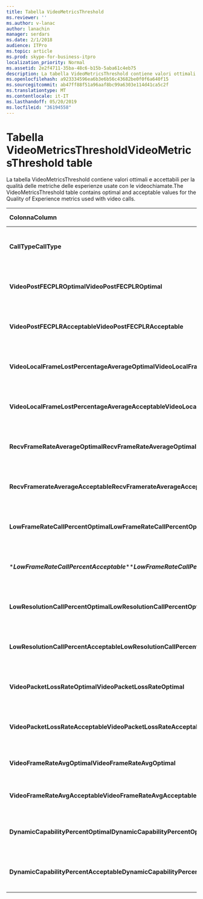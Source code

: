 ```yaml
---
title: Tabella VideoMetricsThreshold
ms.reviewer: ''
ms.author: v-lanac
author: lanachin
manager: serdars
ms.date: 2/1/2018
audience: ITPro
ms.topic: article
ms.prod: skype-for-business-itpro
localization_priority: Normal
ms.assetid: 2e2f4711-35ba-48c6-b15b-5aba61c4eb75
description: La tabella VideoMetricsThreshold contiene valori ottimali e accettabili per la qualità delle metriche delle esperienze usate con le videochiamate.
ms.openlocfilehash: a923334596ea6b3e6b56c43682be0f0f6a640f15
ms.sourcegitcommit: ab47ff88f51a96aaf8bc99a6303e114d41ca5c2f
ms.translationtype: MT
ms.contentlocale: it-IT
ms.lasthandoff: 05/20/2019
ms.locfileid: "36194558"
---
```

# <a name="videometricsthreshold-table"></a><span data-ttu-id="05f4a-103">Tabella VideoMetricsThreshold</span><span class="sxs-lookup"><span data-stu-id="05f4a-103">VideoMetricsThreshold table</span></span>
 
<span data-ttu-id="05f4a-104">La tabella VideoMetricsThreshold contiene valori ottimali e accettabili per la qualità delle metriche delle esperienze usate con le videochiamate.</span><span class="sxs-lookup"><span data-stu-id="05f4a-104">The VideoMetricsThreshold table contains optimal and acceptable values for the Quality of Experience metrics used with video calls.</span></span>
  

| <span data-ttu-id="05f4a-105">**Colonna**</span><span class="sxs-lookup"><span data-stu-id="05f4a-105">**Column**</span></span>                                               | <span data-ttu-id="05f4a-106">**Tipo di dati**</span><span class="sxs-lookup"><span data-stu-id="05f4a-106">**Data Type**</span></span>       | <span data-ttu-id="05f4a-107">**Chiave/indice**</span><span class="sxs-lookup"><span data-stu-id="05f4a-107">**Key/Index**</span></span>  | <span data-ttu-id="05f4a-108">**Dettagli**</span><span class="sxs-lookup"><span data-stu-id="05f4a-108">**Details**</span></span>                          |
|:---------------------------------------------------------|:--------------------|:---------------|:-------------------------------------|
| <span data-ttu-id="05f4a-109">**CallType**</span><span class="sxs-lookup"><span data-stu-id="05f4a-109">**CallType**</span></span> <br/>                                       | <span data-ttu-id="05f4a-110">int</span><span class="sxs-lookup"><span data-stu-id="05f4a-110">int</span></span>  <br/>          | <span data-ttu-id="05f4a-111">Principale</span><span class="sxs-lookup"><span data-stu-id="05f4a-111">Primary</span></span>  <br/> | <span data-ttu-id="05f4a-112">Tipo di chiamata inserita.</span><span class="sxs-lookup"><span data-stu-id="05f4a-112">Type of call that was placed.</span></span>  <br/> |
| <span data-ttu-id="05f4a-113">**VideoPostFECPLROptimal**</span><span class="sxs-lookup"><span data-stu-id="05f4a-113">**VideoPostFECPLROptimal**</span></span> <br/>                         | <span data-ttu-id="05f4a-114">decimale (5; 2)</span><span class="sxs-lookup"><span data-stu-id="05f4a-114">decimal(5,2)</span></span>  <br/> |                | <span data-ttu-id="05f4a-115">Il valore predefinito è 0,05.</span><span class="sxs-lookup"><span data-stu-id="05f4a-115">The default value is 0.05.</span></span>  <br/>    |
| <span data-ttu-id="05f4a-116">**VideoPostFECPLRAcceptable**</span><span class="sxs-lookup"><span data-stu-id="05f4a-116">**VideoPostFECPLRAcceptable**</span></span> <br/>                      | <span data-ttu-id="05f4a-117">decimale (5; 2)</span><span class="sxs-lookup"><span data-stu-id="05f4a-117">decimal(5,2)</span></span>  <br/> |                | <span data-ttu-id="05f4a-118">Il valore predefinito è 0,10.</span><span class="sxs-lookup"><span data-stu-id="05f4a-118">The default value is 0.10.</span></span>  <br/>    |
| <span data-ttu-id="05f4a-119">**VideoLocalFrameLostPercentageAverageOptimal**</span><span class="sxs-lookup"><span data-stu-id="05f4a-119">**VideoLocalFrameLostPercentageAverageOptimal**</span></span> <br/>    | <span data-ttu-id="05f4a-120">decimale (5; 2)</span><span class="sxs-lookup"><span data-stu-id="05f4a-120">decimal(5,2)</span></span>  <br/> |                | <span data-ttu-id="05f4a-121">Il valore predefinito è 5,0.</span><span class="sxs-lookup"><span data-stu-id="05f4a-121">The default value is 5.0.</span></span>  <br/>     |
| <span data-ttu-id="05f4a-122">**VideoLocalFrameLostPercentageAverageAcceptable**</span><span class="sxs-lookup"><span data-stu-id="05f4a-122">**VideoLocalFrameLostPercentageAverageAcceptable**</span></span> <br/> | <span data-ttu-id="05f4a-123">decimale (5; 2)</span><span class="sxs-lookup"><span data-stu-id="05f4a-123">decimal(5,2)</span></span>  <br/> |                | <span data-ttu-id="05f4a-124">Il valore predefinito è 10,0.</span><span class="sxs-lookup"><span data-stu-id="05f4a-124">The default value is 10.0.</span></span>  <br/>    |
| <span data-ttu-id="05f4a-125">**RecvFrameRateAverageOptimal**</span><span class="sxs-lookup"><span data-stu-id="05f4a-125">**RecvFrameRateAverageOptimal**</span></span> <br/>                    | <span data-ttu-id="05f4a-126">decimale (9; 4)</span><span class="sxs-lookup"><span data-stu-id="05f4a-126">decimal(9,4)</span></span>  <br/> |                | <span data-ttu-id="05f4a-127">Il valore predefinito è 12,0000.</span><span class="sxs-lookup"><span data-stu-id="05f4a-127">The default value is 12.0000.</span></span>  <br/> |
| <span data-ttu-id="05f4a-128">**RecvFramerateAverageAcceptable**</span><span class="sxs-lookup"><span data-stu-id="05f4a-128">**RecvFramerateAverageAcceptable**</span></span> <br/>                 | <span data-ttu-id="05f4a-129">decimale (9; 4)</span><span class="sxs-lookup"><span data-stu-id="05f4a-129">decimal(9,4)</span></span>  <br/> |                | <span data-ttu-id="05f4a-130">Il valore predefinito è 7,0000.</span><span class="sxs-lookup"><span data-stu-id="05f4a-130">The default value is 7.0000.</span></span>  <br/>  |
| <span data-ttu-id="05f4a-131">**LowFrameRateCallPercentOptimal**</span><span class="sxs-lookup"><span data-stu-id="05f4a-131">**LowFrameRateCallPercentOptimal**</span></span> <br/>                 | <span data-ttu-id="05f4a-132">decimale (5; 2)</span><span class="sxs-lookup"><span data-stu-id="05f4a-132">decimal(5,2)</span></span>  <br/> |                | <span data-ttu-id="05f4a-133">Il valore predefinito è 5,0.</span><span class="sxs-lookup"><span data-stu-id="05f4a-133">The default value is 5.0.</span></span>  <br/>     |
| <span data-ttu-id="05f4a-134">\****LowFrameRateCallPercentAcceptable***\*</span><span class="sxs-lookup"><span data-stu-id="05f4a-134">\****LowFrameRateCallPercentAcceptable***\*</span></span> <br/>        | <span data-ttu-id="05f4a-135">decimale (5; 2)</span><span class="sxs-lookup"><span data-stu-id="05f4a-135">decimal(5,2)</span></span>  <br/> |                | <span data-ttu-id="05f4a-136">Il valore predefinito è 10.0/</span><span class="sxs-lookup"><span data-stu-id="05f4a-136">The default value is 10.0/</span></span>  <br/>    |
| <span data-ttu-id="05f4a-137">**LowResolutionCallPercentOptimal**</span><span class="sxs-lookup"><span data-stu-id="05f4a-137">**LowResolutionCallPercentOptimal**</span></span> <br/>                | <span data-ttu-id="05f4a-138">decimale (5; 2)</span><span class="sxs-lookup"><span data-stu-id="05f4a-138">decimal(5,2)</span></span>  <br/> |                | <span data-ttu-id="05f4a-139">Il valore predefinito è 5,0.</span><span class="sxs-lookup"><span data-stu-id="05f4a-139">The default value is 5.0.</span></span>  <br/>     |
| <span data-ttu-id="05f4a-140">**LowResolutionCallPercentAcceptable**</span><span class="sxs-lookup"><span data-stu-id="05f4a-140">**LowResolutionCallPercentAcceptable**</span></span> <br/>             | <span data-ttu-id="05f4a-141">decimale (5; 2)</span><span class="sxs-lookup"><span data-stu-id="05f4a-141">decimal(5,2)</span></span>  <br/> |                | <span data-ttu-id="05f4a-142">Il valore predefinito è 10,0.</span><span class="sxs-lookup"><span data-stu-id="05f4a-142">The default value is 10.0.</span></span>  <br/>    |
| <span data-ttu-id="05f4a-143">**VideoPacketLossRateOptimal**</span><span class="sxs-lookup"><span data-stu-id="05f4a-143">**VideoPacketLossRateOptimal**</span></span> <br/>                     | <span data-ttu-id="05f4a-144">foat</span><span class="sxs-lookup"><span data-stu-id="05f4a-144">foat</span></span>  <br/>         |                | <span data-ttu-id="05f4a-145">Il valore predefinito è 0,05.</span><span class="sxs-lookup"><span data-stu-id="05f4a-145">The default value is 0.05.</span></span>  <br/>    |
| <span data-ttu-id="05f4a-146">**VideoPacketLossRateAcceptable**</span><span class="sxs-lookup"><span data-stu-id="05f4a-146">**VideoPacketLossRateAcceptable**</span></span> <br/>                  | <span data-ttu-id="05f4a-147">galleggiante</span><span class="sxs-lookup"><span data-stu-id="05f4a-147">float</span></span>  <br/>        |                | <span data-ttu-id="05f4a-148">Il valore predefinito è 0,10.</span><span class="sxs-lookup"><span data-stu-id="05f4a-148">The default value is 0.10.</span></span>  <br/>    |
| <span data-ttu-id="05f4a-149">**VideoFrameRateAvgOptimal**</span><span class="sxs-lookup"><span data-stu-id="05f4a-149">**VideoFrameRateAvgOptimal**</span></span> <br/>                       | <span data-ttu-id="05f4a-150">galleggiante</span><span class="sxs-lookup"><span data-stu-id="05f4a-150">float</span></span>  <br/>        |                | <span data-ttu-id="05f4a-151">Il valore predefinito è 12.</span><span class="sxs-lookup"><span data-stu-id="05f4a-151">The default value is 12.</span></span>  <br/>      |
| <span data-ttu-id="05f4a-152">**VideoFrameRateAvgAcceptable**</span><span class="sxs-lookup"><span data-stu-id="05f4a-152">**VideoFrameRateAvgAcceptable**</span></span> <br/>                    | <span data-ttu-id="05f4a-153">galleggiante</span><span class="sxs-lookup"><span data-stu-id="05f4a-153">float</span></span>  <br/>        |                | <span data-ttu-id="05f4a-154">Il valore predefinito è 7.</span><span class="sxs-lookup"><span data-stu-id="05f4a-154">The default value is 7.</span></span>  <br/>       |
| <span data-ttu-id="05f4a-155">**DynamicCapabilityPercentOptimal**</span><span class="sxs-lookup"><span data-stu-id="05f4a-155">**DynamicCapabilityPercentOptimal**</span></span> <br/>                | <span data-ttu-id="05f4a-156">decimale (5; 2)</span><span class="sxs-lookup"><span data-stu-id="05f4a-156">decimal(5,2)</span></span>  <br/> |                | <span data-ttu-id="05f4a-157">Il valore predefinito è 5,00.</span><span class="sxs-lookup"><span data-stu-id="05f4a-157">The default value is 5.00.</span></span>  <br/>    |
| <span data-ttu-id="05f4a-158">**DynamicCapabilityPercentAcceptable**</span><span class="sxs-lookup"><span data-stu-id="05f4a-158">**DynamicCapabilityPercentAcceptable**</span></span> <br/>             | <span data-ttu-id="05f4a-159">decimale (5; 2)</span><span class="sxs-lookup"><span data-stu-id="05f4a-159">decimal(5,2)</span></span>  <br/> |                | <span data-ttu-id="05f4a-160">Il valore predefinito è 10,00.</span><span class="sxs-lookup"><span data-stu-id="05f4a-160">The default value is 10.00.</span></span>  <br/>   |

